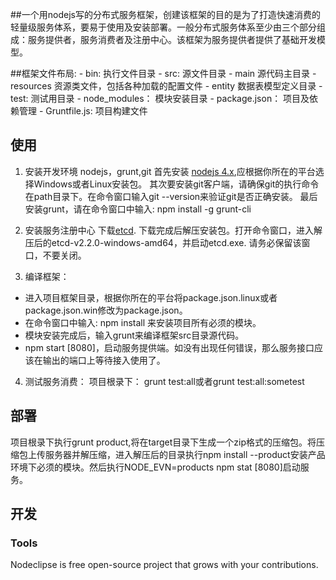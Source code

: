 
##一个用nodejs写的分布式服务框架，创建该框架的目的是为了打造快速消费的轻量级服务体系，要易于使用及安装部署。一般分布式服务体系至少由三个部分组成：服务提供者，服务消费者及注册中心。该框架为服务提供者提供了基础开发模型。

##框架文件布局:
    - bin: 执行文件目录
    - src: 源文件目录
       - main 源代码主目录
       - resources  资源类文件，包括各种加载的配置文件
       - entity     数据表模型定义目录
       - test: 测试用目录
    - node_modules： 模块安装目录
    - package.json： 项目及依赖管理
    - Gruntfile.js:  项目构建文件
    
## 使用
 1. 安装开发环境 nodejs，grunt,git 
   首先安装 [nodejs 4.x](http://www.nodejs.org),应根据你所在的平台选择Windows或者Linux安装包。
   其次要安装git客户端，请确保git的执行命令在path目录下。在命令窗口输入git --version来验证git是否正确安装。
   最后安装grunt，请在命令窗口中输入: npm install -g grunt-cli
   
 2. 安装服务注册中心
   下载[etcd](https://github.com/coreos/etcd/releases/download/v2.2.0/etcd-v2.2.0-windows-amd64.zip). 下载完成后解压安装包。打开命令窗口，进入解压后的etcd-v2.2.0-windows-amd64，并启动etcd.exe. 请务必保留该窗口，不要关闭。
    
 3. 编译框架：
   - 进入项目框架目录，根据你所在的平台将package.json.linux或者package.json.win修改为package.json。
   - 在命令窗口中输入: npm install 来安装项目所有必须的模块。
   - 模块安装完成后，输入grunt来编译框架src目录源代码。
   - npm start [8080]，启动服务提供端。如没有出现任何错误，那么服务接口应该在输出的端口上等待接入使用了。
   
 4. 测试服务消费：
   项目根录下： grunt test:all或者grunt test:all:sometest

## 部署
  项目根录下执行grunt product,将在target目录下生成一个zip格式的压缩包。将压缩包上传服务器并解压缩，进入解压后的目录执行npm install --product安装产品环境下必须的模块。然后执行NODE_EVN=products npm stat [8080]启动服务。
  
## 开发

### Tools  

 Nodeclipse is free open-source project that grows with your contributions.

